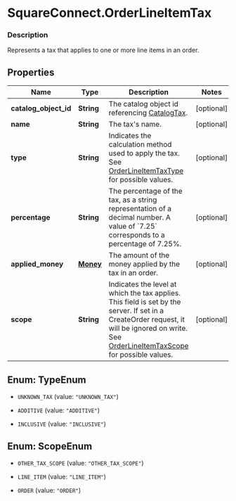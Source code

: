 # SquareConnect.OrderLineItemTax

### Description

Represents a tax that applies to one or more line items in an order.

## Properties
Name | Type | Description | Notes
------------ | ------------- | ------------- | -------------
**catalog_object_id** | **String** | The catalog object id referencing [CatalogTax](#type-catalogtax). | [optional] 
**name** | **String** | The tax&#39;s name. | [optional] 
**type** | **String** | Indicates the calculation method used to apply the tax.  See [OrderLineItemTaxType](#type-orderlineitemtaxtype) for possible values. | [optional] 
**percentage** | **String** | The percentage of the tax, as a string representation of a decimal number.  A value of &#x60;7.25&#x60; corresponds to a percentage of 7.25%. | [optional] 
**applied_money** | [**Money**](Money.md) | The amount of the money applied by the tax in an order. | [optional] 
**scope** | **String** | Indicates the level at which the tax applies. This field is set by the server. If set in a CreateOrder request, it will be ignored on write. See [OrderLineItemTaxScope](#type-orderlineitemtaxscope) for possible values. | [optional] 


<a name="TypeEnum"></a>
## Enum: TypeEnum


* `UNKNOWN_TAX` (value: `"UNKNOWN_TAX"`)

* `ADDITIVE` (value: `"ADDITIVE"`)

* `INCLUSIVE` (value: `"INCLUSIVE"`)




<a name="ScopeEnum"></a>
## Enum: ScopeEnum


* `OTHER_TAX_SCOPE` (value: `"OTHER_TAX_SCOPE"`)

* `LINE_ITEM` (value: `"LINE_ITEM"`)

* `ORDER` (value: `"ORDER"`)




